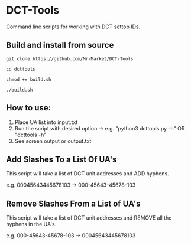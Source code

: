 # DCT-Tools
Command line scripts for working with DCT settop IDs.

## Build and install from source
`git clone https://github.com/Mr-Market/DCT-Tools`

`cd dcttools`

`chmod +x build.sh`

`./build.sh`

## How to use:
1. Place UA list into input.txt
2. Run the script with desired option -> e.g. "python3 dcttools.py -h" OR "dcttools -h" 
3. See screen output or output.txt

## Add Slashes To a List Of UA's
This script will take a list of DCT unit addresses and ADD hyphens.

e.g. 00045643445678103 -> 000-45643-45678-103 

## Remove Slashes From a List of UA's
This script will take a list of DCT unit addresses and REMOVE all the hyphens in the UA's.

e.g. 000-45643-45678-103 -> 00045643445678103


